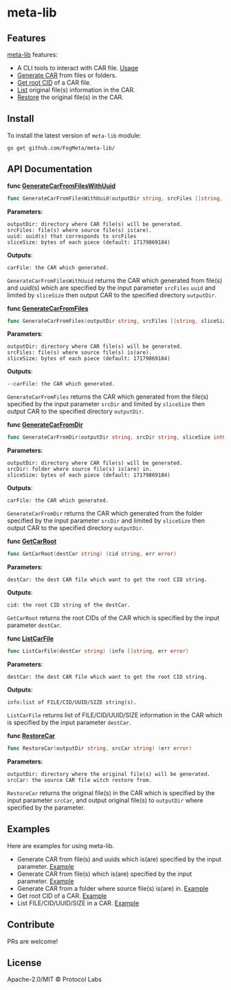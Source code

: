 meta-lib
==================

## Features

[meta-lib](v1.0.0) features:
* A CLI tools to interact with CAR file. [Usage](https://github.com/FogMeta/meta-lib/blob/main/cmd/meta-car/README.md#usage)
* [Generate CAR](https://github.com/FogMeta/meta-lib/blob/main/module/ipfs/interface.go#L73) from files or folders. 
* [Get root CID](https://github.com/FogMeta/meta-lib/blob/main/module/ipfs/interface.go#L55) of a CAR file.
* [List](https://github.com/FogMeta/meta-lib/blob/main/module/ipfs/interface.go#L19) original file(s) information in the CAR.
* [Restore](https://github.com/FogMeta/meta-lib/blob/main/module/ipfs/interface.go#L138) the original file(s) in the CAR.

## Install

To install the latest version of `meta-lib` module:
```shell script
go get github.com/FogMeta/meta-lib/
```

## API Documentation

**func [GenerateCarFromFilesWithUuid](https://github.com/FogMeta/meta-lib/blob/main/module/ipfs/interface.go#L119)**
```go
func GenerateCarFromFilesWithUuid(outputDir string, srcFiles []string, uuid []string, sliceSize int64) (carFile string, err error)
```

**Parameters**:

    outputDir: directory where CAR file(s) will be generated.
    srcFiles: file(s) where source file(s) is(are).
    uuid: uuid(s) that corresponds to srcFiles
    sliceSize: bytes of each piece (default: 17179869184)

**Outputs**:

    carFile: the CAR which generated.

`GenerateCarFromFilesWithUuid` returns the CAR which generated from file(s) and uuid(s) which are specified by the input parameter `srcFiles` `uuid` and limited by `sliceSize` then output CAR to the specified directory `outputDir`.


**func [GenerateCarFromFiles](https://github.com/FogMeta/meta-lib/blob/main/module/ipfs/interface.go#L73)**
```go
func GenerateCarFromFiles(outputDir string, srcFiles []string, sliceSize int64) (carFile string, err error)
```
**Parameters**:

    outputDir: directory where CAR file(s) will be generated.
    srcFiles: file(s) where source file(s) is(are).
    sliceSize: bytes of each piece (default: 17179869184)

**Outputs**:

    --carFile: the CAR which generated.

`GenerateCarFromFiles` returns the CAR which generated from the file(s) specified by the input parameter `srcDir` and limited by `sliceSize` then output CAR to the specified directory `outputDir`.


**func [GenerateCarFromDir](https://github.com/FogMeta/meta-lib/blob/main/module/ipfs/interface.go#L96)**
```go
func GenerateCarFromDir(outputDir string, srcDir string, sliceSize int64) (carFile string, err error)
```
**Parameters**:

    outputDir: directory where CAR file(s) will be generated.
    srcDir: folder where source file(s) is(are) in.
    sliceSize: bytes of each piece (default: 17179869184)

**Outputs**:

    carFile: the CAR which generated.

`GenerateCarFromDir` returns the CAR which generated from the folder specified by the input parameter `srcDir` and limited by `sliceSize` then output CAR to the specified directory `outputDir`.


**func [GetCarRoot](https://github.com/FogMeta/meta-lib/blob/main/module/ipfs/interface.go#L55)**
```go
func GetCarRoot(destCar string) (cid string, err error)
```
**Parameters**:

    destCar: the dest CAR file which want to get the root CID string.

**Outputs**:

    cid: the root CID string of the destCar.

`GetCarRoot` returns the root CIDs of the CAR which is specified by the input parameter `destCar`.


**func [ListCarFile](https://github.com/FogMeta/meta-lib/blob/main/module/ipfs/interface.go#L19)**
```go
func ListCarFile(destCar string) (info []string, err error)
```
**Parameters**:

    destCar: the dest CAR file which want to get the root CID string.

**Outputs**:

    info:list of FILE/CID/UUID/SIZE string(s).

`ListCarFile` returns list of FILE/CID/UUID/SIZE information in the CAR which is specified by the input parameter `destCar`.


**func [RestoreCar](https://github.com/FogMeta/meta-lib/blob/main/module/ipfs/interface.go#L138)**
```go
func RestoreCar(outputDir string, srcCar string) (err error)
```
**Parameters**:

    outputDir: directory where the original file(s) will be generated.
    srcCar: the source CAR file witch restore from.


`RestoreCar` returns the original file(s) in the CAR which is specified by the input parameter `srcCar`, and output original file(s) to `outputDir` where specified by the parameter.


## Examples
Here are examples for using meta-lib.
* Generate CAR from file(s) and uuids which is(are) specified by the input parameter. [Example](https://github.com/FogMeta/meta-lib/blob/main/cmd/demo-api/main.go#L28)
* Generate CAR from file(s) which is(are) specified by the input parameter. [Example](https://github.com/FogMeta/meta-lib/blob/main/cmd/demo-api/main.go#L56)
* Generate CAR from a folder where source file(s) is(are) in. [Example](https://github.com/FogMeta/meta-lib/blob/main/cmd/demo-api/main.go#L77)
* Get root CID of a CAR. [Example](https://github.com/FogMeta/meta-lib/blob/main/cmd/demo-api/main.go#L103)
* List FILE/CID/UUID/SIZE in a CAR. [Example](https://github.com/FogMeta/meta-lib/blob/main/cmd/demo-api/main.go#L92)

## Contribute

PRs are welcome!

## License

Apache-2.0/MIT © Protocol Labs
